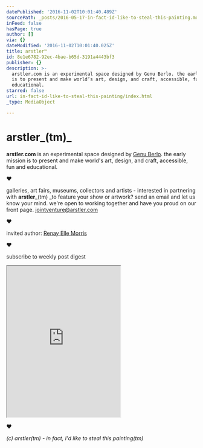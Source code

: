 ```yaml
---
datePublished: '2016-11-02T10:01:40.489Z'
sourcePath: _posts/2016-05-17-in-fact-id-like-to-steal-this-painting.md
inFeed: false
hasPage: true
author: []
via: {}
dateModified: '2016-11-02T10:01:40.025Z'
title: arstler™
id: 8e1e6782-92ec-4bae-b65d-3191a4443bf3
publisher: {}
description: >-
  arstler.com is an experimental space designed by Genu Berlo. the early mission
  is to present and make world’s art, design, and craft, accessible, fun and
  educational.
starred: false
url: in-fact-id-like-to-steal-this-painting/index.html
_type: MediaObject

---
```

# arstler_(tm)_

**arstler.com** is an experimental space designed by [Genu Berlo][0]. the early mission is to present and make world's art, design, and craft, accessible, fun and educational.

**♥**

galleries, art fairs, museums, collectors and artists - interested in partnering with **arstler**_(tm) _to feature your show or artwork? send an email and let us know your mind. we're open to working together and have you proud on our front page. jointventure@arstler.com

**♥**

invited author: [Renay Elle Morris][1]

**♥**

subscribe to weekly post digest

<iframe src="https://the-grid.github.io/ed-userhtml/?g=eJwtjEEOwiAQAL-y2cSjArEa05b-pQLCJiwQwFh_r9EeZzKZmR51ZQetGo2h99JGIXi1TEwnk1k08ulZmjgrdR1u4p8jNFNzjJS8xpQRfvaeq3VVo0QIjnzoGi9Kfdv-jk4jr9vxRbaHEQYpyzbBTkrKw4TLvM-XD6pFMKM" height="400" style=""></iframe>

**♥**

_(c) arstler(tm) - in fact, I'd like to steal this painting(tm)_

[0]: http://berlo.net/genu-eugen-berlo
[1]: http://arstler.com/renay-elle-morris/